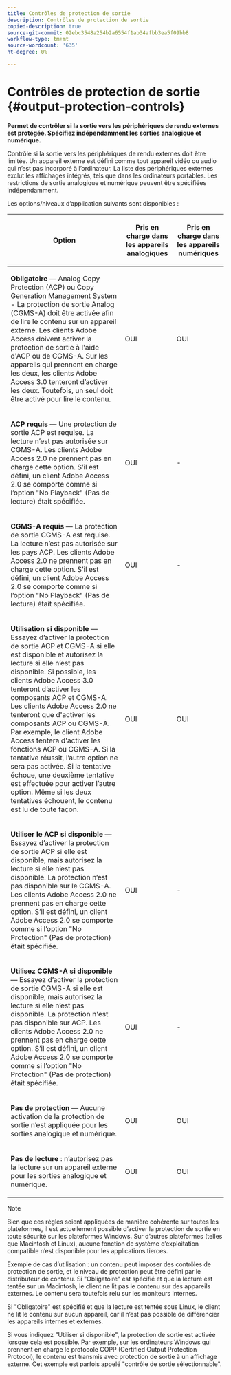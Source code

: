 ```yaml
---
title: Contrôles de protection de sortie
description: Contrôles de protection de sortie
copied-description: true
source-git-commit: 02ebc3548a254b2a6554f1ab34afbb3ea5f09bb8
workflow-type: tm+mt
source-wordcount: '635'
ht-degree: 0%

---
```


# Contrôles de protection de sortie {#output-protection-controls}

**Permet de contrôler si la sortie vers les périphériques de rendu externes est protégée. Spécifiez indépendamment les sorties analogique et numérique.**

Contrôle si la sortie vers les périphériques de rendu externes doit être limitée. Un appareil externe est défini comme tout appareil vidéo ou audio qui n’est pas incorporé à l’ordinateur. La liste des périphériques externes exclut les affichages intégrés, tels que dans les ordinateurs portables. Les restrictions de sortie analogique et numérique peuvent être spécifiées indépendamment.

Les options/niveaux d’application suivants sont disponibles :

<table frame="all" colsep="0" rowsep="1" id="adobetable_fvw_5fx_n4"> 
 <thead class="- topic/thead "> 
  <tr rowsep="1" class="- topic/row "> 
   <th colname="1" class="- topic/entry entry"> <p class="- topic/p ">Option </p> </th> 
   <th colname="2" class="- topic/entry entry"> <p class="- topic/p ">Pris en charge dans les appareils analogiques </p> </th> 
   <th colname="3" class="- topic/entry entry"> <p class="- topic/p ">Pris en charge dans les appareils numériques </p> </th> 
  </tr> 
 </thead>
 <tbody class="- topic/tbody "> 
  <tr rowsep="1" class="- topic/row "> 
   <td colname="1" class="- topic/entry "> <p class="- topic/p "><b class="+ topic/ph hi-d/b ">Obligatoire</b> — Analog Copy Protection (ACP) ou Copy Generation Management System - La protection de sortie Analog (CGMS-A) doit être activée afin de lire le contenu sur un appareil externe. Les clients Adobe Access doivent activer la protection de sortie à l'aide d'ACP ou de CGMS-A. Sur les appareils qui prennent en charge les deux, les clients Adobe Access 3.0 tenteront d’activer les deux. Toutefois, un seul doit être activé pour lire le contenu. </p> </td> 
   <td colname="2" class="- topic/entry "> <p class="- topic/p ">OUI </p> </td> 
   <td colname="3" class="- topic/entry "> <p class="- topic/p ">OUI </p> </td> 
  </tr> 
  <tr rowsep="1" class="- topic/row "> 
   <td colname="1" class="- topic/entry "> <p class="- topic/p "><b class="+ topic/ph hi-d/b ">ACP requis</b> — Une protection de sortie ACP est requise. La lecture n’est pas autorisée sur CGMS-A. Les clients Adobe Access 2.0 ne prennent pas en charge cette option. S’il est défini, un client Adobe Access 2.0 se comporte comme si l’option "No Playback" (Pas de lecture) était spécifiée. </p> </td> 
   <td colname="2" class="- topic/entry "> <p class="- topic/p ">OUI </p> </td> 
   <td colname="3" class="- topic/entry "> <p class="- topic/p ">- </p> </td> 
  </tr> 
  <tr rowsep="1" class="- topic/row "> 
   <td colname="1" class="- topic/entry "> <p class="- topic/p "><b class="+ topic/ph hi-d/b ">CGMS-A requis</b> — La protection de sortie CGMS-A est requise. La lecture n’est pas autorisée sur les pays ACP. Les clients Adobe Access 2.0 ne prennent pas en charge cette option. S’il est défini, un client Adobe Access 2.0 se comporte comme si l’option "No Playback" (Pas de lecture) était spécifiée. </p> </td> 
   <td colname="2" class="- topic/entry "> <p class="- topic/p ">OUI </p> </td> 
   <td colname="3" class="- topic/entry "> <p class="- topic/p ">- </p> </td> 
  </tr> 
  <tr rowsep="1" class="- topic/row "> 
   <td colname="1" class="- topic/entry "> <p class="- topic/p "><b class="+ topic/ph hi-d/b ">Utilisation si disponible</b> — Essayez d’activer la protection de sortie ACP et CGMS-A si elle est disponible et autorisez la lecture si elle n’est pas disponible. Si possible, les clients Adobe Access 3.0 tenteront d’activer les composants ACP et CGMS-A. Les clients Adobe Access 2.0 ne tenteront que d'activer les composants ACP ou CGMS-A. Par exemple, le client Adobe Access tentera d'activer les fonctions ACP ou CGMS-A. Si la tentative réussit, l’autre option ne sera pas activée. Si la tentative échoue, une deuxième tentative est effectuée pour activer l’autre option. Même si les deux tentatives échouent, le contenu est lu de toute façon. </p> </td> 
   <td colname="2" class="- topic/entry "> <p class="- topic/p ">OUI </p> </td> 
   <td colname="3" class="- topic/entry "> <p class="- topic/p ">OUI </p> </td> 
  </tr> 
  <tr rowsep="1" class="- topic/row "> 
   <td colname="1" class="- topic/entry "> <p class="- topic/p "><b class="+ topic/ph hi-d/b ">Utiliser le ACP si disponible</b> — Essayez d’activer la protection de sortie ACP si elle est disponible, mais autorisez la lecture si elle n’est pas disponible. La protection n’est pas disponible sur le CGMS-A. Les clients Adobe Access 2.0 ne prennent pas en charge cette option. S’il est défini, un client Adobe Access 2.0 se comporte comme si l’option "No Protection" (Pas de protection) était spécifiée. </p> </td> 
   <td colname="2" class="- topic/entry "> <p class="- topic/p ">OUI </p> </td> 
   <td colname="3" class="- topic/entry "> <p class="- topic/p ">- </p> </td> 
  </tr> 
  <tr rowsep="1" class="- topic/row "> 
   <td colname="1" class="- topic/entry "> <p class="- topic/p "><b class="+ topic/ph hi-d/b ">Utilisez CGMS-A si disponible </b>— Essayez d’activer la protection de sortie CGMS-A si elle est disponible, mais autorisez la lecture si elle n’est pas disponible. La protection n'est pas disponible sur ACP. Les clients Adobe Access 2.0 ne prennent pas en charge cette option. S’il est défini, un client Adobe Access 2.0 se comporte comme si l’option "No Protection" (Pas de protection) était spécifiée. </p> </td> 
   <td colname="2" class="- topic/entry "> <p class="- topic/p ">OUI </p> </td> 
   <td colname="3" class="- topic/entry "> <p class="- topic/p ">- </p> </td> 
  </tr> 
  <tr rowsep="1" class="- topic/row "> 
   <td colname="1" class="- topic/entry "> <p class="- topic/p "><b class="+ topic/ph hi-d/b ">Pas de protection</b> — Aucune activation de la protection de sortie n’est appliquée pour les sorties analogique et numérique. </p> </td> 
   <td colname="2" class="- topic/entry "> <p class="- topic/p ">OUI </p> </td> 
   <td colname="3" class="- topic/entry "> <p class="- topic/p ">OUI </p> </td> 
  </tr> 
  <tr rowsep="0" class="- topic/row "> 
   <td colname="1" class="- topic/entry "> <p class="- topic/p "><b class="+ topic/ph hi-d/b ">Pas de lecture</b> : n’autorisez pas la lecture sur un appareil externe pour les sorties analogique et numérique. </p> </td> 
   <td colname="2" class="- topic/entry "> <p class="- topic/p ">OUI </p> </td> 
   <td colname="3" class="- topic/entry "> <p class="- topic/p ">OUI </p> </td> 
  </tr> 
 </tbody> 
</table>

>[!NOTE]
>
>Bien que ces règles soient appliquées de manière cohérente sur toutes les plateformes, il est actuellement possible d’activer la protection de sortie en toute sécurité sur les plateformes Windows. Sur d’autres plateformes (telles que Macintosh et Linux), aucune fonction de système d’exploitation compatible n’est disponible pour les applications tierces.

Exemple de cas d’utilisation : un contenu peut imposer des contrôles de protection de sortie, et le niveau de protection peut être défini par le distributeur de contenu. Si &quot;Obligatoire&quot; est spécifié et que la lecture est tentée sur un Macintosh, le client ne lit pas le contenu sur des appareils externes. Le contenu sera toutefois relu sur les moniteurs internes.

Si &quot;Obligatoire&quot; est spécifié et que la lecture est tentée sous Linux, le client ne lit le contenu sur aucun appareil, car il n’est pas possible de différencier les appareils internes et externes.

Si vous indiquez &quot;Utiliser si disponible&quot;, la protection de sortie est activée lorsque cela est possible. Par exemple, sur les ordinateurs Windows qui prennent en charge le protocole COPP (Certified Output Protection Protocol), le contenu est transmis avec protection de sortie à un affichage externe. Cet exemple est parfois appelé &quot;contrôle de sortie sélectionnable&quot;.
